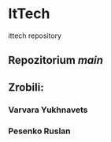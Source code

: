 # ItTech
ittech repository
## Repozitorium *main*
## Zrobili: 
### Varvara Yukhnavets 
### Pesenko Ruslan
